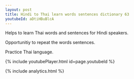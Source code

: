 ```yaml
---
layout: post
title: Hindi to Thai learn words sentences dictionary 63 
youtubeId: aDtiHBuBlcA
---
```

 
 
Helps to learn Thai words and sentences for Hindi speakers.

Opportunitiy to repeat the words sentences. 

Practice Thai language. 
 
{% include youtubePlayer.html id=page.youtubeId %}
 
 
{% include analytics.html %}
